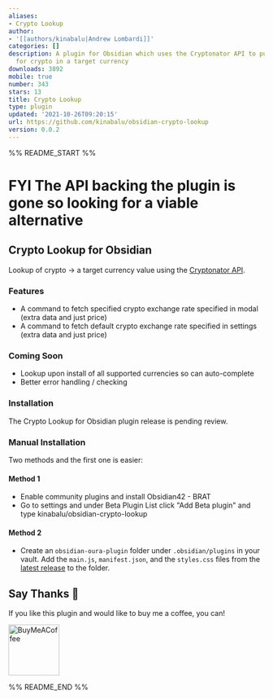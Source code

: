 ```yaml
---
aliases:
- Crypto Lookup
author:
- '[[authors/kinabalu|Andrew Lombardi]]'
categories: []
description: A plugin for Obsidian which uses the Cryptonator API to pull back prices
  for crypto in a target currency
downloads: 3892
mobile: true
number: 343
stars: 13
title: Crypto Lookup
type: plugin
updated: '2021-10-26T09:20:15'
url: https://github.com/kinabalu/obsidian-crypto-lookup
version: 0.0.2
---
```


%% README_START %%

# FYI The API backing the plugin is gone so looking for a viable alternative

## Crypto Lookup for Obsidian
Lookup of crypto -> a target currency value using the [Cryptonator API](https://www.cryptonator.com/api).

### Features
- A command to fetch specified crypto exchange rate specified in modal (extra data and just price) 
- A command to fetch default crypto exchange rate specified in settings (extra data and just price) 

### Coming Soon
- Lookup upon install of all supported currencies so can auto-complete
- Better error handling / checking 

### Installation
The Crypto Lookup for Obsidian plugin release is pending review.

### Manual Installation
Two methods and the first one is easier:

#### Method 1
- Enable community plugins and install Obsidian42 - BRAT
- Go to settings and under Beta Plugin List click "Add Beta plugin" and type kinabalu/obsidian-crypto-lookup

#### Method 2
- Create an `obsidian-oura-plugin` folder under `.obsidian/plugins` in your vault. Add the
  `main.js`, `manifest.json`, and the `styles.css` files from the
  [latest release](https://github.com/kinabalu/obsidian-crypto-lookup/releases) to the folder.

## Say Thanks 🙏

If you like this plugin and would like to buy me a coffee, you can!

[<img src="https://cdn.buymeacoffee.com/buttons/v2/default-violet.png" alt="BuyMeACoffee" width="100">](https://www.buymeacoffee.com/andrewlombardi)


%% README_END %%
